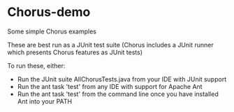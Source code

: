 Chorus-demo
===========

Some simple Chorus examples

These are best run as a JUnit test suite 
(Chorus includes a JUnit runner which presents Chorus features as JUnit tests)

To run these, either:

- Run the JUnit suite AllChorusTests.java from your IDE with JUnit support
- Run the ant task 'test' from any IDE with support for Apache Ant
- Run the ant task 'test' from the command line once you have installed Ant into your PATH




